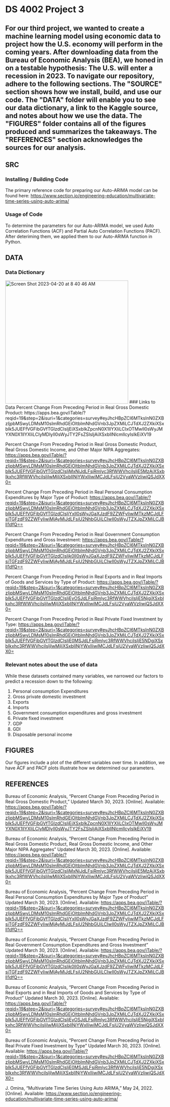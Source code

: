 # DS 4002 Project 3

## For our third project, we wanted to create a machine learning model using economic data to project how the U.S. economy will perform in the coming years. After downloading data from the Bureau of Economic Analysis (BEA), we honed in on a testable hypothesis: The U.S. will enter a recession in 2023. To navigate our repository, adhere to the following sections. The "SOURCE" section shows how we install, build, and use our code. The "DATA" folder will enable you to see our data dictionary, a link to the Kaggle source, and notes about how we use the data. The "FIGURES" folder contains all of the figures produced and summarizes the takeaways. The "REFERENCES" section acknowledges the sources for our analysis. 

## SRC
### Installing / Building Code
The primary reference code for preparing our Auto-ARIMA model can be found here: 
https://www.section.io/engineering-education/multivariate-time-series-using-auto-arima/

### Usage of Code
To determine the parameters for our Auto-ARIMA model, we used Auto Correlation Functions (ACF) and Partial Auto Correlation Functions (PACF). After deteriming them, we applied them to our Auto-ARIMA function in Python.

## DATA
### Data Dictionary
<img width="387" alt="Screen Shot 2023-04-20 at 8 40 46 AM" src="https://user-images.githubusercontent.com/104598450/233368849-eda966a0-f8b0-41d2-b0a5-1efee9025a3b.png">
### Links to Data
Percent Change From Preceding Period in Real Gross Domestic Product:
https://apps.bea.gov/iTable/?reqid=19&step=2&isuri=1&categories=survey#eyJhcHBpZCI6MTksInN0ZXBzIjpbMSwyLDMsM10sImRhdGEiOltbImNhdGVnb3JpZXMiLCJTdXJ2ZXkiXSxbIk5JUEFfVGFibGVfTGlzdCIsIjEiXSxbIkZpcnN0X1llYXIiLCIxOTMwIl0sWyJMYXN0X1llYXIiLCIyMDIyIl0sWyJTY2FsZSIsIjAiXSxbIlNlcmllcyIsIkEiXV19

Percent Change From Preceding Period in Real Gross Domestic Product, Real Gross Domestic Income, and Other Major NIPA Aggregates:
https://apps.bea.gov/iTable/?reqid=19&step=2&isuri=1&categories=survey#eyJhcHBpZCI6MTksInN0ZXBzIjpbMSwyLDMsM10sImRhdGEiOltbImNhdGVnb3JpZXMiLCJTdXJ2ZXkiXSxbIk5JUEFfVGFibGVfTGlzdCIsIjMxNiJdLFsiRmlyc3RfWWVhciIsIjE5MzAiXSxbIkxhc3RfWWVhciIsIjIwMjIiXSxbIlNjYWxlIiwiMCJdLFsiU2VyaWVzIiwiQSJdXX0=

Percent Change From Preceding Period in Real Personal Consumption Expenditures by Major Type of Product:
https://apps.bea.gov/iTable/?reqid=19&step=2&isuri=1&categories=survey#eyJhcHBpZCI6MTksInN0ZXBzIjpbMSwyLDMsM10sImRhdGEiOltbImNhdGVnb3JpZXMiLCJTdXJ2ZXkiXSxbIk5JUEFfVGFibGVfTGlzdCIsIjYxIl0sWyJGaXJzdF9ZZWFyIiwiMTkzMCJdLFsiTGFzdF9ZZWFyIiwiMjAyMiJdLFsiU2NhbGUiLCIwIl0sWyJTZXJpZXMiLCJBIl1dfQ==

Percent Change From Preceding Period in Real Government Consumption Expenditures and Gross Investment:
https://apps.bea.gov/iTable/?reqid=19&step=2&isuri=1&categories=survey#eyJhcHBpZCI6MTksInN0ZXBzIjpbMSwyLDMsM10sImRhdGEiOltbImNhdGVnb3JpZXMiLCJTdXJ2ZXkiXSxbIk5JUEFfVGFibGVfTGlzdCIsIjk0Il0sWyJGaXJzdF9ZZWFyIiwiMTkzMCJdLFsiTGFzdF9ZZWFyIiwiMjAyMiJdLFsiU2NhbGUiLCIwIl0sWyJTZXJpZXMiLCJBIl1dfQ==

Percent Change From Preceding Period in Real Exports and in Real Imports of Goods and Services by Type of Product:
https://apps.bea.gov/iTable/?reqid=19&step=2&isuri=1&categories=survey#eyJhcHBpZCI6MTksInN0ZXBzIjpbMSwyLDMsM10sImRhdGEiOltbImNhdGVnb3JpZXMiLCJTdXJ2ZXkiXSxbIk5JUEFfVGFibGVfTGlzdCIsIjEyOSJdLFsiRmlyc3RfWWVhciIsIjE5NjgiXSxbIkxhc3RfWWVhciIsIjIwMjIiXSxbIlNjYWxlIiwiMCJdLFsiU2VyaWVzIiwiQSJdXX0=

Percent Change From Preceding Period in Real Private Fixed Investment by Type:
https://apps.bea.gov/iTable/?reqid=19&step=2&isuri=1&categories=survey#eyJhcHBpZCI6MTksInN0ZXBzIjpbMSwyLDMsM10sImRhdGEiOltbImNhdGVnb3JpZXMiLCJTdXJ2ZXkiXSxbIk5JUEFfVGFibGVfTGlzdCIsIjE0MSJdLFsiRmlyc3RfWWVhciIsIjE5NDgiXSxbIkxhc3RfWWVhciIsIjIwMjIiXSxbIlNjYWxlIiwiMCJdLFsiU2VyaWVzIiwiQSJdXX0=

### Relevant notes about the use of data
While these datasets contained many variables, we narrowed our factors to predict a recession down to the following: 
1. Personal consumption Expenditures
2. Gross private domestic investment
3. Exports
4. Imports 
5. Government consumption expenditures and gross investment
6. Private fixed investment
7. GDP
8. GDI
9. Disposable personal income

## FIGURES
Our figures include a plot of the different variables over time. In addition, we have ACF and PACF plots illustrate how we determined our parameters.

## REFERENCES
Bureau of Economic Analysis, “Percent Change From Preceding Period in Real Gross Domestic Product,” Updated March 30, 2023. [Online]. Available:
https://apps.bea.gov/iTable/?reqid=19&step=2&isuri=1&categories=survey#eyJhcHBpZCI6MTksInN0ZXBzIjpbMSwyLDMsM10sImRhdGEiOltbImNhdGVnb3JpZXMiLCJTdXJ2ZXkiXSxbIk5JUEFfVGFibGVfTGlzdCIsIjEiXSxbIkZpcnN0X1llYXIiLCIxOTMwIl0sWyJMYXN0X1llYXIiLCIyMDIyIl0sWyJTY2FsZSIsIjAiXSxbIlNlcmllcyIsIkEiXV19

Bureau of Economic Analysis, “Percent Change From Preceding Period in Real Gross Domestic Product, Real Gross Domestic Income, and Other Major NIPA Aggregates” Updated March 30, 2023. [Online]. Available:
https://apps.bea.gov/iTable/?reqid=19&step=2&isuri=1&categories=survey#eyJhcHBpZCI6MTksInN0ZXBzIjpbMSwyLDMsM10sImRhdGEiOltbImNhdGVnb3JpZXMiLCJTdXJ2ZXkiXSxbIk5JUEFfVGFibGVfTGlzdCIsIjMxNiJdLFsiRmlyc3RfWWVhciIsIjE5MzAiXSxbIkxhc3RfWWVhciIsIjIwMjIiXSxbIlNjYWxlIiwiMCJdLFsiU2VyaWVzIiwiQSJdXX0=

Bureau of Economic Analysis, “Percent Change From Preceding Period in Real Personal Consumption Expenditures by Major Type of Product” Updated March 30, 2023. [Online]. Available:
https://apps.bea.gov/iTable/?reqid=19&step=2&isuri=1&categories=survey#eyJhcHBpZCI6MTksInN0ZXBzIjpbMSwyLDMsM10sImRhdGEiOltbImNhdGVnb3JpZXMiLCJTdXJ2ZXkiXSxbIk5JUEFfVGFibGVfTGlzdCIsIjYxIl0sWyJGaXJzdF9ZZWFyIiwiMTkzMCJdLFsiTGFzdF9ZZWFyIiwiMjAyMiJdLFsiU2NhbGUiLCIwIl0sWyJTZXJpZXMiLCJBIl1dfQ==

Bureau of Economic Analysis, “Percent Change From Preceding Period in Real Government Consumption Expenditures and Gross Investment” Updated March 30, 2023. [Online]. Available:
https://apps.bea.gov/iTable/?reqid=19&step=2&isuri=1&categories=survey#eyJhcHBpZCI6MTksInN0ZXBzIjpbMSwyLDMsM10sImRhdGEiOltbImNhdGVnb3JpZXMiLCJTdXJ2ZXkiXSxbIk5JUEFfVGFibGVfTGlzdCIsIjk0Il0sWyJGaXJzdF9ZZWFyIiwiMTkzMCJdLFsiTGFzdF9ZZWFyIiwiMjAyMiJdLFsiU2NhbGUiLCIwIl0sWyJTZXJpZXMiLCJBIl1dfQ==

Bureau of Economic Analysis, “Percent Change From Preceding Period in Real Exports and in Real Imports of Goods and Services by Type of Product” Updated March 30, 2023. [Online]. Available:
https://apps.bea.gov/iTable/?reqid=19&step=2&isuri=1&categories=survey#eyJhcHBpZCI6MTksInN0ZXBzIjpbMSwyLDMsM10sImRhdGEiOltbImNhdGVnb3JpZXMiLCJTdXJ2ZXkiXSxbIk5JUEFfVGFibGVfTGlzdCIsIjEyOSJdLFsiRmlyc3RfWWVhciIsIjE5NjgiXSxbIkxhc3RfWWVhciIsIjIwMjIiXSxbIlNjYWxlIiwiMCJdLFsiU2VyaWVzIiwiQSJdXX0=

Bureau of Economic Analysis, “Percent Change From Preceding Period in Real Private Fixed Investment by Type” Updated March 30, 2023. [Online]. Available:
https://apps.bea.gov/iTable/?reqid=19&step=2&isuri=1&categories=survey#eyJhcHBpZCI6MTksInN0ZXBzIjpbMSwyLDMsM10sImRhdGEiOltbImNhdGVnb3JpZXMiLCJTdXJ2ZXkiXSxbIk5JUEFfVGFibGVfTGlzdCIsIjE0MSJdLFsiRmlyc3RfWWVhciIsIjE5NDgiXSxbIkxhc3RfWWVhciIsIjIwMjIiXSxbIlNjYWxlIiwiMCJdLFsiU2VyaWVzIiwiQSJdXX0=

J. Omina, “Multivariate Time Series Using Auto ARIMA,” May 24, 2022. [Online]. Available: https://www.section.io/engineering-education/multivariate-time-series-using-auto-arima/
